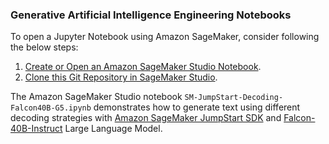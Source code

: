 ### Generative Artificial Intelligence Engineering Notebooks

To open a Jupyter Notebook using Amazon SageMaker, consider following the below steps:
1. [Create or Open an Amazon SageMaker Studio Notebook](https://docs.aws.amazon.com/sagemaker/latest/dg/notebooks-create-open.html).
2. [Clone this Git Repository in SageMaker Studio](https://docs.aws.amazon.com/sagemaker/latest/dg/studio-tasks-git.html).

The Amazon SageMaker Studio notebook `SM-JumpStart-Decoding-Falcon40B-G5.ipynb` demonstrates how to generate text using different decoding strategies with [Amazon SageMaker JumpStart SDK](https://sagemaker.readthedocs.io/en/v2.82.0/overview.html#use-prebuilt-models-with-sagemaker-jumpstart) and [Falcon-40B-Instruct](https://huggingface.co/tiiuae/falcon-40b-instruct) Large Language Model.
